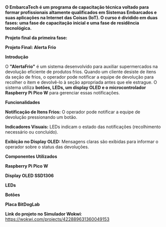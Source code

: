 **O EmbarcaTech é um programa de capacitação técnica voltado para formar profissionais altamente qualificados em Sistemas Embarcados e suas aplicações na Internet das Coisas (IoT). O curso é dividido em duas fases: uma fase de capacitação inicial e uma fase de residência tecnológica.**

**Projeto final da primeira fase:**

**Projeto Final: Alerta Frio**

**Introdução**

O **"AlertaFrio"** é um sistema desenvolvido para auxiliar supermercados na devolução eficiente de produtos frios. Quando um cliente desiste de itens da seção de frios, o operador pode notificar a equipe de devolução para recolher o item e devolvê-lo à seção apropriada antes que ele estrague. O sistema utiliza **botões, LEDs, um display OLED e o microcontrolador Raspberry Pi Pico W** para gerenciar essas notificações.

**Funcionalidades**

**Notificação de Itens Frios:** O operador pode notificar a equipe de devolução pressionando um botão.

**Indicadores Visuais:** LEDs indicam o estado das notificações (recolhimento necessário ou concluído).

**Exibição no Display OLED:** Mensagens claras são exibidas para informar o operador sobre o status das devoluções.

**Componentes Utilizados**

**Raspberry Pi Pico W**

**Display OLED SSD1306**

**LEDs**

**Botões**

**Placa BitDogLab**


**Link do projeto no Simulador Wokwi**: https://wokwi.com/projects/422889631360049153
